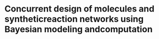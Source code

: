# Concurrent design of molecules and syntheticreaction networks using Bayesian modeling andcomputation
